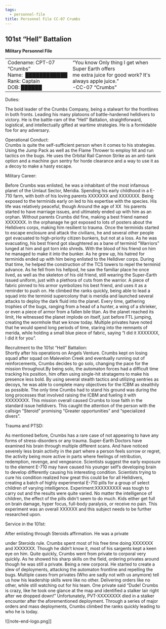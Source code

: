 ```yaml
---
tags:
  - personnel-file
title: Personnel File CC-07 Crumbs
---
```


## 101st “Hell” Battalion
**Military Personnel File**

|                                                                                  |                                                                                                                                     |
| -------------------------------------------------------------------------------- | ----------------------------------------------------------------------------------------------------------------------------------- |
| Codename: CPT-07 “Crumbs”<br>Name:  ████████████<br>Rank: Captain<br>DOB: ██████ | “You know Only thing I get when Super Earth offers <br>me extra juice for good work? It's always apple juice.”  <br>-CC-07 “Crumbs” |

Duties:

The bold leader of the Crumbs Company, being a stalwart for the frontlines in both fronts. Leading his many platoons of battle-hardened helldivers to victory. He is the battle-ram of the “Hell” Battalion, straightforward, logistical, and intellectually gifted at wartime strategies. He is a formidable foe for any adversary. 

  

Operational Conduct:  
Crumbs is quite the self-sufficient person when it comes to his strategies. Using the Jump Pack as well as the Flame Thrower to employ hit and run tactics on the bugs. He uses the Orbital Rail Cannon Strike as an anti-tank option and a machine gun sentry for horde clearance and a way to use it as a decoy to make a hasty escape. 

  

Military Career:

Before Crumbs was enlisted, he was a inhabitant of the most infamous planet of the Umlaut Sector, Meridia. Spending his early childhood in a E-710 farm, with both of his loving parents XXXXXXX and XXXXXXX. Being exposed to the terminids early on led to his expertise with the species. His life was relatively peaceful, though Around the age of XX  his parents started to have marriage issues, and ultimately ended up with him as an orphan. Without parents Crumbs did fine, making a best friend named XXXXXXX. In the orphanage he got exposed to lots of posters about the Helldivers corps, making him resilient to trauma. Once the terminids started to escape enclosure and attack the civilians, he and several other people got evacuated to high-priority citizen bunkers, but not at a loss. As he was evacuating, his best friend got slaughtered as a bane of terminid “Warriors” lunged at him and got torn into shreds. With the blood of his friend on him he managed to make it into the bunker. As he grew up, his hatred for terminids ended up with him being enlisted to the Helldiver corps. During that time, he helped the construction of the TCS towers to repel the terminid advance. As he fell from his hellpod, he saw the familiar place he once lived, as well as the skeleton of his old friend, still wearing the Super-Earth issued uniform, just with a plethora of cuts from the warrior. A piece of fabric pinned to his armor symbolizes his best friend, and uses it as a reminder to push on. He climbed the ranks quickly, being able to lead a squad into the terminid supercolony that is meridia and launched several attacks to deploy the dark fluid into the planet. Every time, gathering trophies of the bugs, ranging from a head of a hunter, a wing of a shrieker, or even a piece of armor from a fallen bile titan. As the planet reached its limit, He witnessed the planet implode on itself, just before FTL jumping, creating the wormhole that we know today. Multiple privates have noted that he would spend long periods of time, staring into the remnants of merida, while holding a small blue piece of fabric, saying “I did it XXXXXXX, I did it for you”.


Recruitment to the 101st “Hell” Battalion:  
Shortly after his operations on Angels Venture. Crumbs kept on losing squad after squad on Malevelon Creek and eventually running out of reinforcements, Crumbs decides to go solo, changing the pace for the mission throughout.By being solo, the automaton forces had a difficult time tracking his position, him often using single-hit stratagems to make his presence less bold. By using several stealth tactics and utilizing sentries as decoys, he was able to complete many objectives for the ICBM as stealthily as possible. The only time Crumbs had to stand his ground was during the long processes that involved raising the ICBM and fueling it with XXXXXXXX. This mission overall caused Crumbs to lose faith in the standard issue helldivers. This caught the attention of the person with the callsign “Steroid” promising “Greater opportunities” and “specialized divers”. 

  

Trauma and PTSD:

As mentioned before, Crumbs has a rare case of not appearing to have any forms of stress-disorders or any trauma. Super-Earth Doctors have examined his brain through multiple different scans. And have noticed severely less brain activity in the part where a person feels sorrow or regret, the activity being more active in parts where feelings of retribution, redemption, revenge, and vengeance. Scientists suggest the early exposure to the element E-710 may have caused his younger self’s developing brain to develop differently causing his interesting condition. Scientists trying to cure his condition realized how great this could be for all Helldivers, creating a batch of highly experimental E-710 pills for a group of select children of varying intelligence. Experiment:XXXXXXXXX was tough to carry out and the results were quite varied. No matter the intelligence of children, the effect of the pills didn't seem to do much. Kids either get full on brain damage, hyper focus, full-body paralysis, or receive no pain. This experiment was an overall XXXXXX and this subject needs to be further researched upon.  
  
Service in the 101st:

After enlisting through Steroids affirmation. He was a private

under Steroids rule. Crumbs spent most of his free time doing XXXXXXX and XXXXXXX. Though he didn’t know it, most of his sargents kept a keen eye on him. Quite quickly, Crumbs went from private to corporal very quickly. As he showed his sharp skills on the field, ordering privates around though he was still a private. Being a new corporal. He started to create a slew of deployments, attacking the automaton frontline and repelling the bugs. Multiple cases from privates (Who are sadly not with us anymore) tell us how his leadership skills were like no other. Delivering orders like no other, while still watching out for his team. One private said “Dude! Crumbs is crazy, like he took one glance at the map and identified a stalker lair right after we dropped down!” Unfortunately, PVT-XXXXXXXX died in a stalker encounter after the aforementioned deployment. Through a series of major orders and mass deployments, Crumbs climbed the ranks quickly leading to who he is today.


![[note-end-logo.png]]